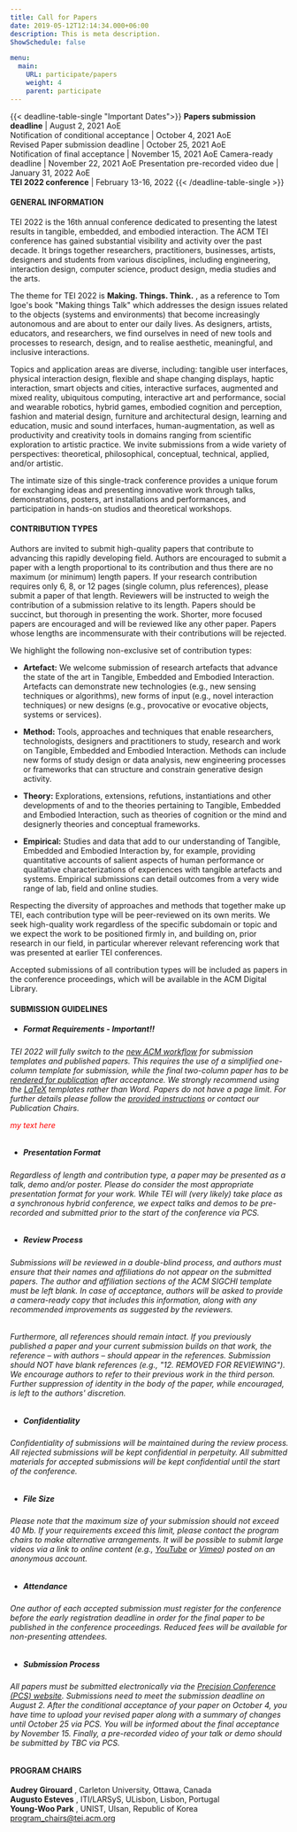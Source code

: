 ```yaml
---
title: Call for Papers
date: 2019-05-12T12:14:34.000+06:00
description: This is meta description.
ShowSchedule: false

menu:
  main:
    URL: participate/papers
    weight: 4
    parent: participate
---
```


{{< deadline-table-single "Important Dates">}}
**Papers submission deadline** | August 2, 2021 AoE  
Notification of conditional acceptance | October 4, 2021 AoE  
Revised Paper submission deadline | October 25, 2021 AoE  
Notification of final acceptance | November 15, 2021 AoE
Camera-ready deadline | November 22, 2021 AoE
Presentation pre-recorded video due | January 31, 2022 AoE  
**TEI 2022 conference** | February 13-16, 2022
{{< /deadline-table-single >}}

#### GENERAL INFORMATION

TEI 2022 is the 16th annual conference dedicated to presenting the latest results in tangible, embedded, and embodied interaction. The ACM TEI conference has gained substantial visibility and activity over the past decade. It brings together researchers, practitioners, businesses, artists, designers and students from various disciplines, including engineering, interaction design, computer science, product design, media studies and the arts.

The theme for TEI 2022 is **Making. Things. Think.** , as a reference to Tom Igoe&#39;s book &quot;Making things Talk&quot; which addresses the design issues related to the objects (systems and environments) that become increasingly autonomous and are about to enter our daily lives. As designers, artists, educators, and researchers, we find ourselves in need of new tools and processes to research, design, and to realise aesthetic, meaningful, and inclusive interactions.

Topics and application areas are diverse, including: tangible user interfaces, physical interaction design, flexible and shape changing displays, haptic interaction, smart objects and cities, interactive surfaces, augmented and mixed reality, ubiquitous computing, interactive art and performance, social and wearable robotics, hybrid games, embodied cognition and perception, fashion and material design, furniture and architectural design, learning and education, music and sound interfaces, human-augmentation, as well as productivity and creativity tools in domains ranging from scientific exploration to artistic practice. We invite submissions from a wide variety of perspectives: theoretical, philosophical, conceptual, technical, applied, and/or artistic.

The intimate size of this single-track conference provides a unique forum for exchanging ideas and presenting innovative work through talks, demonstrations, posters, art installations and performances, and participation in hands-on studios and theoretical workshops.

#### CONTRIBUTION TYPES

Authors are invited to submit high-quality papers that contribute to advancing this rapidly developing field. Authors are encouraged to submit a paper with a length proportional to its contribution and thus there are no maximum (or minimum) length papers. If your research contribution requires only 6, 8, or 12 pages (single column, plus references), please submit a paper of that length. Reviewers will be instructed to weigh the contribution of a submission relative to its length. Papers should be succinct, but thorough in presenting the work. Shorter, more focused papers are encouraged and will be reviewed like any other paper. Papers whose lengths are incommensurate with their contributions will be rejected.

We highlight the following non-exclusive set of contribution types:

- **Artefact:** We welcome submission of research artefacts that advance the state of the art in Tangible, Embedded and Embodied Interaction. Artefacts can demonstrate new technologies (e.g., new sensing techniques or algorithms), new forms of input (e.g., novel interaction techniques) or new designs (e.g., provocative or evocative objects, systems or services).

- **Method:** Tools, approaches and techniques that enable researchers, technologists, designers and practitioners to study, research and work on Tangible, Embedded and Embodied Interaction. Methods can include new forms of study design or data analysis, new engineering processes or frameworks that can structure and constrain generative design activity.

- **Theory:** Explorations, extensions, refutions, instantiations and other developments of and to the theories pertaining to Tangible, Embedded and Embodied Interaction, such as theories of cognition or the mind and designerly theories and conceptual frameworks.

- **Empirical:** Studies and data that add to our understanding of Tangible, Embedded and Embodied Interaction by, for example, providing quantitative accounts of salient aspects of human performance or qualitative characterizations of experiences with tangible artefacts and systems. Empirical submissions can detail outcomes from a very wide range of lab, field and online studies.

Respecting the diversity of approaches and methods that together make up TEI, each contribution type will be peer-reviewed on its own merits. We seek high-quality work regardless of the specific subdomain or topic and we expect the work to be positioned firmly in, and building on, prior research in our field, in particular wherever relevant referencing work that was presented at earlier TEI conferences.

Accepted submissions of all contribution types will be included as papers in the conference proceedings, which will be available in the ACM Digital Library.

#### SUBMISSION GUIDELINES

- ##### **Format Requirements - _Important!!_**

###### TEI 2022 will fully switch to the [new ACM workflow](https://www.acm.org/publications/taps/word-template-workflow) for submission templates and published papers. This requires the use of a simplified one-column template for submission, while the final two-column paper has to be [rendered for publication](https://www.acm.org/binaries/content/assets/publications/taps/acm_master_article_template_instructions.pdf) after acceptance. We strongly recommend using the [LaTeX](https://www.acm.org/publications/taps/latex-best-practices) templates rather than Word. Papers do not have a page limit. For further details please follow the [provided instructions](https://tei.acm.org/2022/participate/information-for-authors/) or contact our Publication Chairs. <p style="color:red">my text here</p>

- ##### **Presentation Format**

###### Regardless of length and contribution type, a paper may be presented as a talk, demo and/or poster. Please do consider the most appropriate presentation format for your work. While TEI will (very likely) take place as a synchronous hybrid conference, we expect talks and demos to be pre-recorded and submitted prior to the start of the conference via PCS.

- ##### **Review Process**

###### Submissions will be reviewed in a double-blind process, and authors must ensure that their names and affiliations do not appear on the submitted papers. The author and affiliation sections of the ACM SIGCHI template must be left blank. In case of acceptance, authors will be asked to provide a camera-ready copy that includes this information, along with any recommended improvements as suggested by the reviewers.

###### Furthermore, all references should remain intact. If you previously published a paper and your current submission builds on that work, the reference – with authors – should appear in the references. Submission should NOT have blank references (e.g., &quot;12. REMOVED FOR REVIEWING&quot;). We encourage authors to refer to their previous work in the third person. Further suppression of identity in the body of the paper, while encouraged, is left to the authors&#39; discretion.

- ##### **Confidentiality**

###### Confidentiality of submissions will be maintained during the review process. All rejected submissions will be kept confidential in perpetuity. All submitted materials for accepted submissions will be kept confidential until the start of the conference.

- ##### **File Size**

###### Please note that the maximum size of your submission should not exceed 40 Mb. If your requirements exceed this limit, please contact the program chairs to make alternative arrangements. It will be possible to submit large videos via a link to online content (e.g., [YouTube](https://www.youtube.com/) or [Vimeo](https://vimeo.com/)) posted on an anonymous account.

- ##### **Attendance**

###### One author of each accepted submission must register for the conference before the early registration deadline in order for the final paper to be published in the conference proceedings. Reduced fees will be available for non-presenting attendees.

- ##### **Submission Process**

###### All papers must be submitted electronically via the [Precision Conference (PCS) website](https://new.precisionconference.com/submissions). Submissions need to meet the submission deadline on August 2. After the conditional acceptance of your paper on October 4, you have time to upload your revised paper along with a summary of changes until October 25 via PCS. You will be informed about the final acceptance by November 15. Finally, a pre-recorded video of your talk or demo should be submitted by TBC via PCS.

#### PROGRAM CHAIRS

**Audrey Girouard** , Carleton University, Ottawa, Canada  
**Augusto Esteves** , ITI/LARSyS, ULisbon, Lisbon, Portugal  
**Young-Woo Park** , UNIST, Ulsan, Republic of Korea  
[program_chairs@tei.acm.org](mailto:program_chairs@tei.acm.org)
